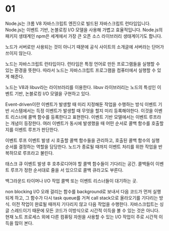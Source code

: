 # 01

Node.js는 크롬 V8 자바스크립트 엔진으로 빌드된 자바스크립트 런타임입니다. Node.js는 이벤트 기반, 논블로킹 I/O 모델을 사용해 가볍고 효율적입니다. Node.js의 패키지 생태계인 npm은 세계에서 가장 큰 오픈 소스 라이브러리 생태계이기도 합니다.

노드가 서버로만 사용되는 것이 아니기 때문에 공식 사이트의 소개글에 서버라는 단어가 쓰이지 않는다.

  노드는 자바스크립트 런타입이다.
런타임은 특정 언어로 만든 프로그램들을 실행할 수 있는 환경을 뜻한다.
따라서 노드는 자바스크립트 프로그램을 컴퓨터에서 실행할 수 있게 해준다.

노드는 V8과 libuv라는 라이브러리를 이용한다.
libuv 라이브러리는 노드의 특성인 이벤트 기반, 논블로킹 I/O 모델을 구현하고 있다.

Event-driven이란 이벤트가 발생할 때 미리 지정해둔 작업을 수행하는 방식
이벤트 기반 시스템에서는 득정 이벤트가 발생할 때 무엇을 할지 미리 등록해야한다.
이것을 이벤트 리스너에 콜백 함수를 등록한다고 표현한다.
이벤트 기반 모델에서는 이벤트 루프라는 개념이 등장한다.
여러 이벤트가 동시에 발생했을 때 어떤 순서로 콜백 함수를 호출할지를 이벤트 루프가 판단한다.

이벤트 루프
이벤트 발생 시 호출할 콜백 함수들을 관리하고, 호출된 콜백 함수의 실행 순서를 결정하는 역할을 담당한다.
노드가 종료될 때까지 이벤트 처리를 위한 작업을 반복하므로 루프라고 불린다.

태스크 큐
이벤트 발생 후 호추로디어야 할 콜백 함수들이 기다리는 공간.
콜백들이 이벤트 루프가 정한 순서대로 줄을 서 있으므로 콜백 큐라고도 부른다.

백그라운드
타이머나 I/O 작업 콜백 또는 이벤트 리스너들이 대기하는 곳.

non blocking I/O
오래 걸리는 함수를 background로 보내서 다음 코드가 먼저 실행되게 하고, 그 함수가 다시 task queue를 거쳐 call stack으로 올라오기를 기다리는 방식.
이전 작업이 완료될 때까지 기다리지 않고 다음 작업을 수행한다.
자바스크립트는 싱글 스레드이기 때문에 모든 코드가 이방식으로 시간적 이득을 볼 수 있는 것은 아니다.
현재 노트 프로세스 외에 다른 컴퓨팅 자원을 사용할 수 있는 I/O 작업이 주로 시간적 이득을 많이 본다.